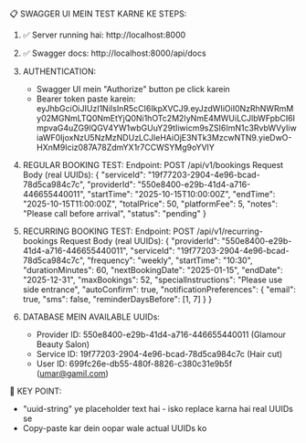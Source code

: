 📋 SWAGGER UI MEIN TEST KARNE KE STEPS:

1. ✅ Server running hai: http://localhost:8000
2. ✅ Swagger docs: http://localhost:8000/api/docs

3. AUTHENTICATION:
   - Swagger UI mein "Authorize" button pe click karein
   - Bearer token paste karein: 
     eyJhbGciOiJIUzI1NiIsInR5cCI6IkpXVCJ9.eyJzdWIiOiI0NzRhNWRmMy02MGNmLTQ0NmEtYjQ0Ni1hOTc2M2IyNmE4MWUiLCJlbWFpbCI6ImpvaG4uZG9lQGV4YW1wbGUuY29tIiwicm9sZSI6ImN1c3RvbWVyIiwiaWF0IjoxNzU5NzMzNDUzLCJleHAiOjE3NTk3MzcwNTN9.yieDwO-HXnM9Iciz087A78ZdmYX1r7CCWSYMg9oYVIY

4. REGULAR BOOKING TEST:
   Endpoint: POST /api/v1/bookings
   Request Body (real UUIDs):
   {
     "serviceId": "19f77203-2904-4e96-bcad-78d5ca984c7c",
     "providerId": "550e8400-e29b-41d4-a716-446655440011",
     "startTime": "2025-10-15T10:00:00Z",
     "endTime": "2025-10-15T11:00:00Z",
     "totalPrice": 50,
     "platformFee": 5,
     "notes": "Please call before arrival",
     "status": "pending"
   }

5. RECURRING BOOKING TEST:
   Endpoint: POST /api/v1/recurring-bookings
   Request Body (real UUIDs):
   {
     "providerId": "550e8400-e29b-41d4-a716-446655440011",
     "serviceId": "19f77203-2904-4e96-bcad-78d5ca984c7c",
     "frequency": "weekly",
     "startTime": "10:30",
     "durationMinutes": 60,
     "nextBookingDate": "2025-01-15",
     "endDate": "2025-12-31",
     "maxBookings": 52,
     "specialInstructions": "Please use side entrance",
     "autoConfirm": true,
     "notificationPreferences": {
       "email": true,
       "sms": false,
       "reminderDaysBefore": [1, 7]
     }
   }

6. DATABASE MEIN AVAILABLE UUIDs:
   - Provider ID: 550e8400-e29b-41d4-a716-446655440011 (Glamour Beauty Salon)
   - Service ID: 19f77203-2904-4e96-bcad-78d5ca984c7c (Hair cut)
   - User ID: 699fc26e-db55-480f-8826-c380c31e9b5f (umar@gamil.com)

🎯 KEY POINT: 
- "uuid-string" ye placeholder text hai - isko replace karna hai real UUIDs se
- Copy-paste kar dein oopar wale actual UUIDs ko